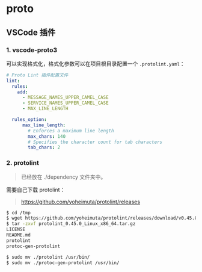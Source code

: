 # proto

## VSCode 插件

### 1. vscode-proto3

可以实现格式化，格式化参数可以在项目根目录配置一个 `.protolint.yaml`：

```yaml
# Proto Lint 插件配置文件
lint:
  rules:
    add:
      - MESSAGE_NAMES_UPPER_CAMEL_CASE
      - SERVICE_NAMES_UPPER_CAMEL_CASE
      - MAX_LINE_LENGTH

  rules_option:
      max_line_length:
        # Enforces a maximum line length
        max_chars: 140
        # Specifies the character count for tab characters
        tab_chars: 2
```

### 2. protolint

> 已经放在 ./dependency 文件夹中。

需要自己下载 protolint：

> https://github.com/yoheimuta/protolint/releases

```bash
$ cd /tmp
$ wget https://github.com/yoheimuta/protolint/releases/download/v0.45.0/protolint_0.45.0_Linux_x86_64.tar.gz
$ tar -zxvf protolint_0.45.0_Linux_x86_64.tar.gz
LICENSE
README.md
protolint
protoc-gen-protolint

$ sudo mv ./protolint /usr/bin/
$ sudo mv ./protoc-gen-protolint /usr/bin/
```
